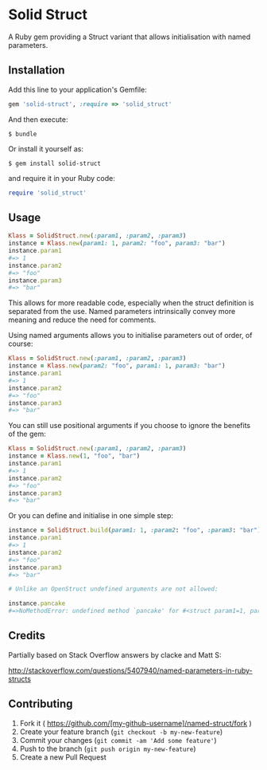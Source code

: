 # Solid Struct

A Ruby gem providing a Struct variant that allows initialisation with named parameters. 


## Installation

Add this line to your application's Gemfile:

```ruby
gem 'solid-struct', :require => 'solid_struct'
```

And then execute:

    $ bundle

Or install it yourself as:

    $ gem install solid-struct

and require it in your Ruby code:

````ruby
require 'solid_struct'
````


## Usage

```ruby
Klass = SolidStruct.new(:param1, :param2, :param3)
instance = Klass.new(param1: 1, param2: "foo", param3: "bar")
instance.param1
#=> 1
instance.param2
#=> "foo"
instance.param3
#=> "bar"
```

This allows for more readable code, especially when the struct definition is separated from the use. Named parameters intrinsically convey more meaning and reduce the need for comments.

Using named arguments allows you to initialise parameters out of order, of course:

```ruby
Klass = SolidStruct.new(:param1, :param2, :param3)
instance = Klass.new(param2: "foo", param1: 1, param3: "bar")
instance.param1
#=> 1
instance.param2
#=> "foo"
instance.param3
#=> "bar"
```

You can still use positional arguments if you choose to ignore the benefits of the gem:


```ruby
Klass = SolidStruct.new(:param1, :param2, :param3)
instance = Klass.new(1, "foo", "bar")
instance.param1
#=> 1
instance.param2
#=> "foo"
instance.param3
#=> "bar"
```

Or you can define and initialise in one simple step:


```ruby
instance = SolidStruct.build(param1: 1, :param2: "foo", :param3: "bar")
instance.param1
#=> 1
instance.param2
#=> "foo"
instance.param3
#=> "bar"

# Unlike an OpenStruct undefined arguments are not allowed:

instance.pancake
#=>NoMethodError: undefined method `pancake' for #<struct param1=1, param2="foo", param3="bar">
```


## Credits

Partially based on Stack Overflow answers by clacke and Matt S:

http://stackoverflow.com/questions/5407940/named-parameters-in-ruby-structs


## Contributing

1. Fork it ( https://github.com/[my-github-username]/named-struct/fork )
2. Create your feature branch (`git checkout -b my-new-feature`)
3. Commit your changes (`git commit -am 'Add some feature'`)
4. Push to the branch (`git push origin my-new-feature`)
5. Create a new Pull Request
